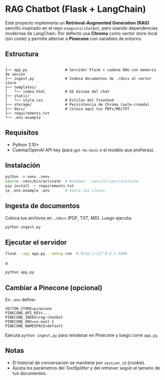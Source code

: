 # RAG Chatbot (Flask + LangChain)

Este proyecto implementa un **Retrieval-Augmented Generation (RAG)** sencillo inspirado en el repo `ezeguins/chatbot`,
pero usando dependencias modernas de LangChain. Por defecto usa **Chroma** como vector store local (sin coste)
y permite alternar a **Pinecone** con variables de entorno.

## Estructura
```
.
├── app.py                 # Servidor Flask + cadena RAG con memoria de sesión
├── ingest.py              # Indexa documentos de ./docs al vector store
├── templates/
│   └── index.html         # UI mínima del chat
├── static/
│   └── style.css          # Estilos del frontend
├── storage/               # Persistencia de Chroma (auto-creada)
├── docs/                  # Coloca aquí tus PDFs/MD/TXT
├── requirements.txt
└── .env.example
```

## Requisitos
- Python 3.10+
- Cuenta/OpenAI API key (para `gpt-4o-mini` o el modelo que prefieras).

## Instalación
```bash
python -m venv .venv
source .venv/bin/activate  # Windows: .venv\Scripts\activate
pip install -r requirements.txt
cp .env.example .env       # edita las claves
```

## Ingesta de documentos
Coloca tus archivos en `./docs` (PDF, TXT, MD). Luego ejecuta:
```bash
python ingest.py
```

## Ejecutar el servidor
```bash
flask --app app.py --debug run  # http://127.0.0.1:5000
```
o
```bash
python app.py
```

## Cambiar a Pinecone (opcional)
En `.env` define:
```
VECTOR_STORE=pinecone
PINECONE_API_KEY=...
PINECONE_INDEX=rag-chatbot
PINECONE_ENV=us-east-1
PINECONE_NAMESPACE=default
```
Ejecuta `python ingest.py` para reindexar en Pinecone y luego corre `app.py`.

## Notas
- El historial de conversación se mantiene por `session_id` (cookie).
- Ajusta los parámetros del *TextSplitter* y del *retriever* según el tamaño de tus documentos.
